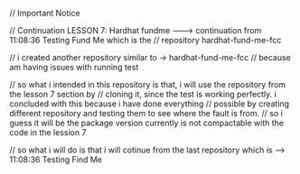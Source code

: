 // Important Notice

// Continuation LESSON 7: Hardhat fundme ---> continuation from 11:08:36 Testing Fund Me which is the 
// repository hardhat-fund-me-fcc

// i created another repository similar to -> hardhat-fund-me-fcc
// because am having issues with running test

// so what i intended in this repository is that, i will use the repository from the lesson 7 section by
// cloning it, since the test is working perfectly. i concluded with this because i have done everything 
// possible by creating different repository and testing them to see where the fault is from.
// so i guess it will be the package version currently is not compactable with the code in the lession 7

// so what i will do is that i will cotinue from the last repository which is --> 11:08:36 Testing Find Me